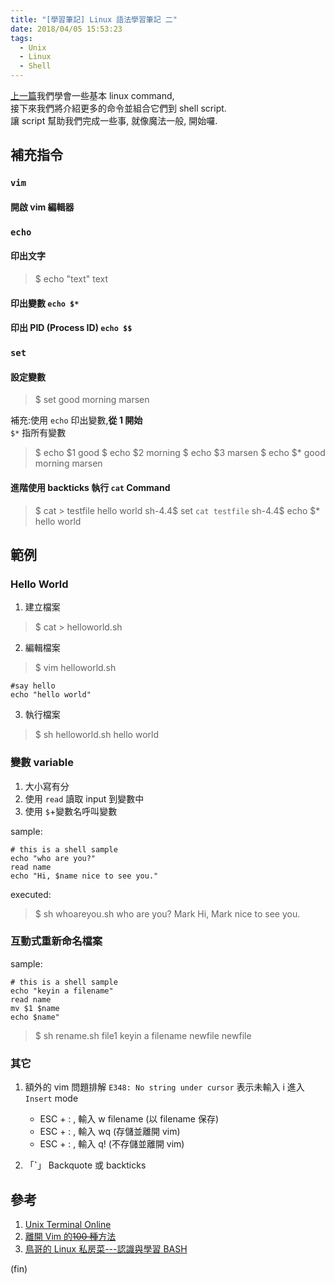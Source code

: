 ```yaml
---
title: "[學習筆記] Linux 語法學習筆記 二"
date: 2018/04/05 15:53:23
tags:
  - Unix
  - Linux
  - Shell
---
```


[上一篇](https://blog.marsen.me/2018/03/26/2018/linux_command_1/)我們學會一些基本 linux command,  
接下來我們將介紹更多的命令並組合它們到 shell script.  
讓 script 幫助我們完成一些事, 就像魔法一般, 開始囉.

## 補充指令

### `vim`

#### 開啟 vim 編輯器

### `echo`

#### 印出文字

> $ echo "text"
> text

#### 印出變數 `echo $*`

#### 印出 PID (Process ID) `echo $$`

### `set`

#### 設定變數

> $ set good morning marsen

補充:使用 `echo` 印出變數,**從 1 開始**  
`$*` 指所有變數

> $ echo $1
>good
>$ echo $2
>morning
>$ echo $3
>marsen
>$ echo $\*
> good morning marsen

#### 進階使用 backticks 執行 `cat` Command

> $ cat > testfile
> hello world
> sh-4.4$ set `cat testfile`
> sh-4.4$ echo $\*
> hello world

## 範例

### Hello World

1. 建立檔案

> $ cat > helloworld.sh

2. 編輯檔案

> $ vim helloworld.sh

```shell
#say hello
echo "hello world"
```

3. 執行檔案

> $ sh helloworld.sh
> hello world

### 變數 variable

1. 大小寫有分
2. 使用 `read` 讀取 input 到變數中
3. 使用 `$`+變數名呼叫變數

sample:

```shell
# this is a shell sample
echo "who are you?"
read name
echo "Hi, $name nice to see you."
```

executed:

> $ sh whoareyou.sh
> who are you?
> Mark
> Hi, Mark nice to see you.

### 互動式重新命名檔案

sample:

```shell
# this is a shell sample
echo "keyin a filename"
read name
mv $1 $name
echo $name"
```

> $ sh rename.sh file1
> keyin a filename
> newfile
> newfile

### 其它

1. 額外的 vim 問題排解 `E348: No string under cursor` 表示未輸入 i 進入 `Insert` mode

   - ESC + : , 輸入 w filename (以 filename 保存)
   - ESC + : , 輸入 wq (存儲並離開 vim)
   - ESC + : , 輸入 q! (不存儲並離開 vim)

2. 「**`**」 Backquote 或 backticks

## 參考

1. [Unix Terminal Online](https://www.tutorialspoint.com/unix_terminal_online.php)
2. [離開 Vim 的~~100 種~~方法](https://itsfoss.com/how-to-exit-vim/)
3. [鳥哥的 Linux 私房菜---認識與學習 BASH](http://linux.vbird.org/linux_basic/0320bash.php)

(fin)
